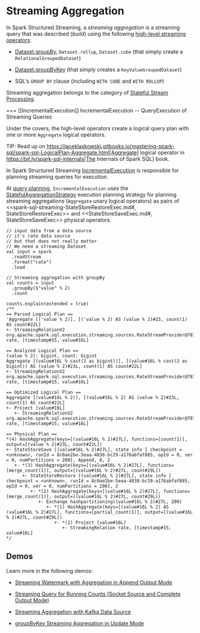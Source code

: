 # Streaming Aggregation

In Spark Structured Streaming, a *streaming aggregation* is a streaming query that was described (_build_) using the following [high-level streaming operators](operators/index.md):

* [Dataset.groupBy](operators/groupBy.md), `Dataset.rollup`, `Dataset.cube` (that simply create a `RelationalGroupedDataset`)

* [Dataset.groupByKey](operators/groupByKey.md) (that simply creates a `KeyValueGroupedDataset`)

* SQL's `GROUP BY` clause (including `WITH CUBE` and `WITH ROLLUP`)

Streaming aggregation belongs to the category of [Stateful Stream Processing](spark-sql-streaming-stateful-stream-processing.md).

=== [[IncrementalExecution]] IncrementalExecution -- QueryExecution of Streaming Queries

Under the covers, the high-level operators create a logical query plan with one or more `Aggregate` logical operators.

TIP: Read up on https://jaceklaskowski.gitbooks.io/mastering-spark-sql/spark-sql-LogicalPlan-Aggregate.html[Aggregate] logical operator in https://bit.ly/spark-sql-internals[The Internals of Spark SQL] book.

In Spark Structured Streaming [IncrementalExecution](IncrementalExecution.md) is responsible for planning streaming queries for execution.

At [query planning](IncrementalExecution.md#executedPlan), `IncrementalExecution` uses the [StatefulAggregationStrategy](StatefulAggregationStrategy.md) execution planning strategy for planning streaming aggregations (`Aggregate` unary logical operators) as pairs of <<spark-sql-streaming-StateStoreRestoreExec.md#, StateStoreRestoreExec>> and <<StateStoreSaveExec.md#, StateStoreSaveExec>> physical operators.

```text
// input data from a data source
// it's rate data source
// but that does not really matter
// We need a streaming Dataset
val input = spark
  .readStream
  .format("rate")
  .load

// Streaming aggregation with groupBy
val counts = input
  .groupBy($"value" % 2)
  .count

counts.explain(extended = true)
/**
== Parsed Logical Plan ==
'Aggregate [('value % 2)], [('value % 2) AS (value % 2)#23, count(1) AS count#22L]
+- StreamingRelationV2 org.apache.spark.sql.execution.streaming.sources.RateStreamProvider@7879348, rate, [timestamp#15, value#16L]

== Analyzed Logical Plan ==
(value % 2): bigint, count: bigint
Aggregate [(value#16L % cast(2 as bigint))], [(value#16L % cast(2 as bigint)) AS (value % 2)#23L, count(1) AS count#22L]
+- StreamingRelationV2 org.apache.spark.sql.execution.streaming.sources.RateStreamProvider@7879348, rate, [timestamp#15, value#16L]

== Optimized Logical Plan ==
Aggregate [(value#16L % 2)], [(value#16L % 2) AS (value % 2)#23L, count(1) AS count#22L]
+- Project [value#16L]
   +- StreamingRelationV2 org.apache.spark.sql.execution.streaming.sources.RateStreamProvider@7879348, rate, [timestamp#15, value#16L]

== Physical Plan ==
*(4) HashAggregate(keys=[(value#16L % 2)#27L], functions=[count(1)], output=[(value % 2)#23L, count#22L])
+- StateStoreSave [(value#16L % 2)#27L], state info [ checkpoint = <unknown>, runId = 8c0ae2be-5eaa-4038-bc29-a176abfaf885, opId = 0, ver = 0, numPartitions = 200], Append, 0, 2
   +- *(3) HashAggregate(keys=[(value#16L % 2)#27L], functions=[merge_count(1)], output=[(value#16L % 2)#27L, count#29L])
      +- StateStoreRestore [(value#16L % 2)#27L], state info [ checkpoint = <unknown>, runId = 8c0ae2be-5eaa-4038-bc29-a176abfaf885, opId = 0, ver = 0, numPartitions = 200], 2
         +- *(2) HashAggregate(keys=[(value#16L % 2)#27L], functions=[merge_count(1)], output=[(value#16L % 2)#27L, count#29L])
            +- Exchange hashpartitioning((value#16L % 2)#27L, 200)
               +- *(1) HashAggregate(keys=[(value#16L % 2) AS (value#16L % 2)#27L], functions=[partial_count(1)], output=[(value#16L % 2)#27L, count#29L])
                  +- *(1) Project [value#16L]
                     +- StreamingRelation rate, [timestamp#15, value#16L]
*/
```

## Demos

Learn more in the following demos:

* [Streaming Watermark with Aggregation in Append Output Mode](demo/watermark-aggregation-append.md)

* [Streaming Query for Running Counts (Socket Source and Complete Output Mode)](demo/groupBy-running-count-complete.md)

* [Streaming Aggregation with Kafka Data Source](demo/kafka-data-source.md)

* [groupByKey Streaming Aggregation in Update Mode](demo/groupByKey-count-Update.md)
